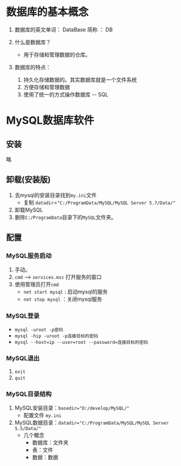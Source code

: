 # 数据库的基本概念

1. 数据库的英文单词： DataBase 简称 ： DB
2. 什么是数据库？
   * 用于存储和管理数据的仓库。

3. 数据库的特点：
   1. 持久化存储数据的。其实数据库就是一个文件系统
   2. 方便存储和管理数据
   3. 使用了统一的方式操作数据库 -- SQL

# MySQL数据库软件

## 安装

略

## 卸载(安装版)

1. 去mysql的安装目录找到`my.ini`文件
   * 复制 `datadir`=`"C:/ProgramData/MySQL/MySQL Server 5.7/Data/"`
2. 卸载MySQL
3. 删除`C:/ProgramData`目录下的`MySQL`文件夹。

## 配置

### MySQL服务启动

1. 手动。
2. `cmd` -->  `services.msc`  打开服务的窗口
3. 使用管理员打开`cmd`
   * `net start mysql` : 启动mysql的服务
   * `net stop mysql` ：关闭mysql服务

### MySQL登录

* `mysql -uroot -p密码`
* `mysql -hip -uroot -p连接目标的密码`
* `mysql --host=ip --user=root --password=连接目标的密码`

### MySQL退出

1. `exit`
2. `quit`

### MySQL目录结构

1. MySQL安装目录：`basedir="D:/develop/MySQL/"`
   * 配置文件 `my.ini`
2. MySQL数据目录：`datadir="C:/ProgramData/MySQL/MySQL Server 5.5/Data/"`
   * 几个概念
     * 数据库：文件夹
     * 表：文件
     * 数据：数据